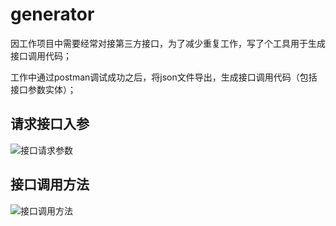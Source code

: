 # generator

因工作项目中需要经常对接第三方接口，为了减少重复工作，写了个工具用于生成接口调用代码；

工作中通过postman调试成功之后，将json文件导出，生成接口调用代码（包括接口参数实体）；


## 请求接口入参
![接口请求参数](https://user-images.githubusercontent.com/23471936/154802638-7ad28dd8-c0ab-43be-9ab1-1540abba180b.png)

## 接口调用方法
![接口调用方法](https://user-images.githubusercontent.com/23471936/154802691-d988758d-4e4e-447e-8a21-f8d0d183af94.png)


